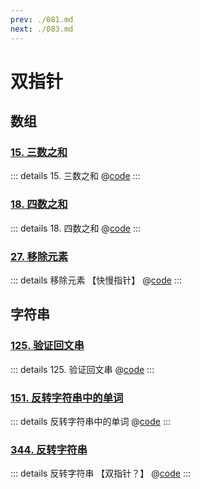 ```yaml
---
prev: ./081.md
next: ./083.md
---
```


# 双指针

## 数组

### [15. 三数之和](https://leetcode.cn/problems/3sum/)

::: details 15. 三数之和
@[code](./array/threeSum.py)
:::

### [18. 四数之和](https://leetcode.cn/problems/4sum/)

::: details 18. 四数之和
@[code](./array/fourSum.py)
:::

### [27. 移除元素](https://leetcode.cn/problems/remove-element/)

::: details 移除元素 【快慢指针】
@[code](./array/removeElement.py)
:::

## 字符串

### [125. 验证回文串](https://leetcode.cn/problems/valid-palindrome/)

::: details 125. 验证回文串
@[code](./string/isPalindrome.py)
:::

### [151. 反转字符串中的单词](https://leetcode.cn/problems/reverse-words-in-a-string/)

::: details 反转字符串中的单词
@[code](./string/reverseWords.py)
:::

### [344. 反转字符串](https://leetcode.cn/problems/reverse-string/)

::: details 反转字符串 【双指针？】
@[code](./string/reverseString.py)
:::
